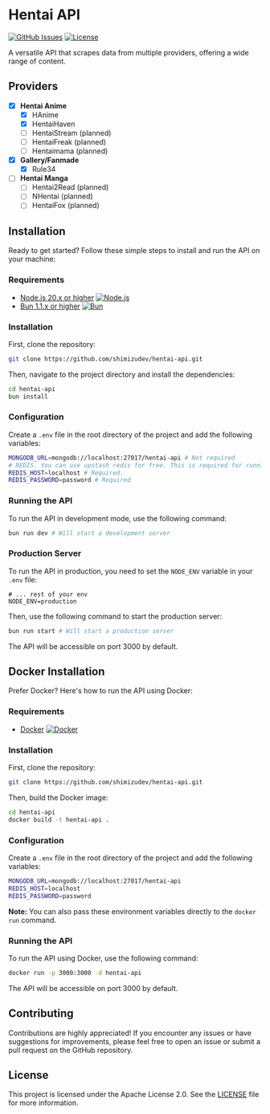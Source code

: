 # Hentai API 

[![GitHub Issues](https://img.shields.io/github/issues/shimizudev/hentai-api)](https://github.com/shimizudev/hentai-api/issues) [![License](https://img.shields.io/github/license/shimizudev/hentai-api)](https://github.com/shimizudev/hentai-api/blob/main/LICENSE)

A versatile API that scrapes data from multiple providers, offering a wide range of content.

## Providers
- [x] **Hentai Anime**
    - [x] HAnime
    - [x] HentaiHaven
    - [ ] HentaiStream (planned)
    - [ ] HentaiFreak (planned)
    - [ ] Hentaimama (planned)
- [x] **Gallery/Fanmade**
    - [x] Rule34
- [ ] **Hentai Manga**
    - [ ] Hentai2Read (planned)
    - [ ] NHentai (planned)
    - [ ] HentaiFox (planned)

## Installation

Ready to get started? Follow these simple steps to install and run the API on your machine:

### Requirements
- [Node.js 20.x or higher](https://nodejs.org/en/download)  [![Node.js](https://img.shields.io/badge/node.js-%2343853D.svg?style=for-the-badge&logo=node.js&logoColor=white)](https://nodejs.org/en/download)
- [Bun 1.1.x or higher](https://bun.sh)  [![Bun](https://img.shields.io/badge/Bun-%23F0C030.svg?style=for-the-badge&logo=bun&logoColor=white)](https://bun.sh)

### Installation
First, clone the repository:
```bash
git clone https://github.com/shimizudev/hentai-api.git
```

Then, navigate to the project directory and install the dependencies:
```bash
cd hentai-api
bun install
```

### Configuration
Create a `.env` file in the root directory of the project and add the following variables:
```bash
MONGODB_URL=mongodb://localhost:27017/hentai-api # Not required
# REDIS. You can use upstash redis for free. This is required for running the API. Will be optional in the future.
REDIS_HOST=localhost # Required.
REDIS_PASSWORD=password # Required
```

### Running the API
To run the API in development mode, use the following command:
```bash
bun run dev # Will start a development server
```

### Production Server
To run the API in production, you need to set the `NODE_ENV` variable in your `.env` file:
```env
# ... rest of your env
NODE_ENV=production
```

Then, use the following command to start the production server:
```bash
bun run start # Will start a production server
```

The API will be accessible on port 3000 by default.

## Docker Installation

Prefer Docker? Here's how to run the API using Docker:

### Requirements
- [Docker](https://www.docker.com/)  [![Docker](https://img.shields.io/badge/docker-%230db7ed.svg?style=for-the-badge&logo=docker&logoColor=white)](https://www.docker.com/)

### Installation
First, clone the repository:
```bash
git clone https://github.com/shimizudev/hentai-api.git
```

Then, build the Docker image:
```bash
cd hentai-api
docker build -t hentai-api .
```

### Configuration
Create a `.env` file in the root directory of the project and add the following variables:
```bash
MONGODB_URL=mongodb://localhost:27017/hentai-api
REDIS_HOST=localhost
REDIS_PASSWORD=password
```
**Note:** You can also pass these environment variables directly to the `docker run` command.

### Running the API
To run the API using Docker, use the following command:
```bash
docker run -p 3000:3000 -d hentai-api
```
The API will be accessible on port 3000 by default.

## Contributing

Contributions are highly appreciated! If you encounter any issues or have suggestions for improvements, please feel free to open an issue or submit a pull request on the GitHub repository.

## License

This project is licensed under the Apache License 2.0. See the [LICENSE](LICENSE) file for more information.